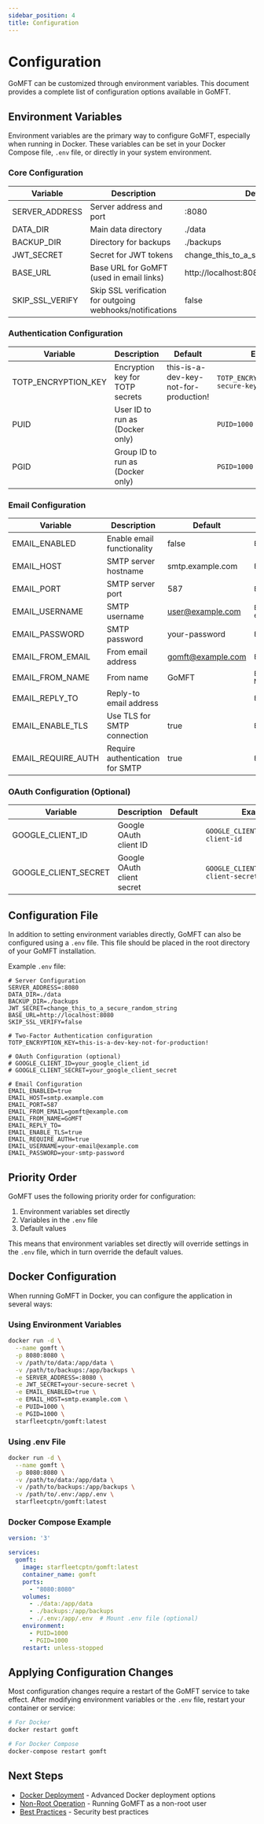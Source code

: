 ```yaml
---
sidebar_position: 4
title: Configuration
---
```


# Configuration

GoMFT can be customized through environment variables. This document provides a complete list of configuration options available in GoMFT.

## Environment Variables

Environment variables are the primary way to configure GoMFT, especially when running in Docker. These variables can be set in your Docker Compose file, `.env` file, or directly in your system environment.

### Core Configuration

| Variable | Description | Default | Example |
|----------|-------------|---------|---------|
| SERVER_ADDRESS | Server address and port | :8080 | `SERVER_ADDRESS=:9000` |
| DATA_DIR | Main data directory | ./data | `DATA_DIR=/app/data` |
| BACKUP_DIR | Directory for backups | ./backups | `BACKUP_DIR=/app/backups` |
| JWT_SECRET | Secret for JWT tokens | change_this_to_a_secure_random_string | `JWT_SECRET=your-secure-secret-key` |
| BASE_URL | Base URL for GoMFT (used in email links) | http://localhost:8080 | `BASE_URL=https://gomft.example.com` |
| SKIP_SSL_VERIFY | Skip SSL verification for outgoing webhooks/notifications | false | `SKIP_SSL_VERIFY=false` |

### Authentication Configuration

| Variable | Description | Default | Example |
|----------|-------------|---------|---------|
| TOTP_ENCRYPTION_KEY | Encryption key for TOTP secrets | this-is-a-dev-key-not-for-production! | `TOTP_ENCRYPTION_KEY=your-secure-key` |
| PUID | User ID to run as (Docker only) | | `PUID=1000` |
| PGID | Group ID to run as (Docker only) | | `PGID=1000` |

### Email Configuration

| Variable | Description | Default | Example |
|----------|-------------|---------|---------|
| EMAIL_ENABLED | Enable email functionality | false | `EMAIL_ENABLED=true` |
| EMAIL_HOST | SMTP server hostname | smtp.example.com | `EMAIL_HOST=smtp.gmail.com` |
| EMAIL_PORT | SMTP server port | 587 | `EMAIL_PORT=587` |
| EMAIL_USERNAME | SMTP username | user@example.com | `EMAIL_USERNAME=your-email@example.com` |
| EMAIL_PASSWORD | SMTP password | your-password | `EMAIL_PASSWORD=your-smtp-password` |
| EMAIL_FROM_EMAIL | From email address | gomft@example.com | `EMAIL_FROM_EMAIL=gomft@example.com` |
| EMAIL_FROM_NAME | From name | GoMFT | `EMAIL_FROM_NAME=GoMFT Notifications` |
| EMAIL_REPLY_TO | Reply-to email address | | `EMAIL_REPLY_TO=support@example.com` |
| EMAIL_ENABLE_TLS | Use TLS for SMTP connection | true | `EMAIL_ENABLE_TLS=true` |
| EMAIL_REQUIRE_AUTH | Require authentication for SMTP | true | `EMAIL_REQUIRE_AUTH=true` |

### OAuth Configuration (Optional)

| Variable | Description | Default | Example |
|----------|-------------|---------|---------|
| GOOGLE_CLIENT_ID | Google OAuth client ID | | `GOOGLE_CLIENT_ID=your-client-id` |
| GOOGLE_CLIENT_SECRET | Google OAuth client secret | | `GOOGLE_CLIENT_SECRET=your-client-secret` |

## Configuration File

In addition to setting environment variables directly, GoMFT can also be configured using a `.env` file. This file should be placed in the root directory of your GoMFT installation.

Example `.env` file:

```
# Server Configuration
SERVER_ADDRESS=:8080
DATA_DIR=./data
BACKUP_DIR=./backups
JWT_SECRET=change_this_to_a_secure_random_string
BASE_URL=http://localhost:8080
SKIP_SSL_VERIFY=false

# Two-Factor Authentication configuration
TOTP_ENCRYPTION_KEY=this-is-a-dev-key-not-for-production!

# OAuth Configuration (optional)
# GOOGLE_CLIENT_ID=your_google_client_id
# GOOGLE_CLIENT_SECRET=your_google_client_secret

# Email Configuration
EMAIL_ENABLED=true
EMAIL_HOST=smtp.example.com
EMAIL_PORT=587
EMAIL_FROM_EMAIL=gomft@example.com
EMAIL_FROM_NAME=GoMFT
EMAIL_REPLY_TO=
EMAIL_ENABLE_TLS=true
EMAIL_REQUIRE_AUTH=true
EMAIL_USERNAME=your-email@example.com
EMAIL_PASSWORD=your-smtp-password
```

## Priority Order

GoMFT uses the following priority order for configuration:

1. Environment variables set directly
2. Variables in the `.env` file
3. Default values

This means that environment variables set directly will override settings in the `.env` file, which in turn override the default values.

## Docker Configuration

When running GoMFT in Docker, you can configure the application in several ways:

### Using Environment Variables

```bash
docker run -d \
  --name gomft \
  -p 8080:8080 \
  -v /path/to/data:/app/data \
  -v /path/to/backups:/app/backups \
  -e SERVER_ADDRESS=:8080 \
  -e JWT_SECRET=your-secure-secret \
  -e EMAIL_ENABLED=true \
  -e EMAIL_HOST=smtp.example.com \
  -e PUID=1000 \
  -e PGID=1000 \
  starfleetcptn/gomft:latest
```

### Using .env File

```bash
docker run -d \
  --name gomft \
  -p 8080:8080 \
  -v /path/to/data:/app/data \
  -v /path/to/backups:/app/backups \
  -v /path/to/.env:/app/.env \
  starfleetcptn/gomft:latest
```

### Docker Compose Example

```yaml
version: '3'

services:
  gomft:
    image: starfleetcptn/gomft:latest
    container_name: gomft
    ports:
      - "8080:8080"
    volumes:
      - ./data:/app/data
      - ./backups:/app/backups
      - ./.env:/app/.env  # Mount .env file (optional)
    environment:
      - PUID=1000
      - PGID=1000
    restart: unless-stopped
```

## Applying Configuration Changes

Most configuration changes require a restart of the GoMFT service to take effect. After modifying environment variables or the `.env` file, restart your container or service:

```bash
# For Docker
docker restart gomft

# For Docker Compose
docker-compose restart gomft
```

## Next Steps

- [Docker Deployment](/docs/getting-started/docker) - Advanced Docker deployment options
- [Non-Root Operation](/docs/security/non-root) - Running GoMFT as a non-root user
- [Best Practices](/docs/security/best-practices) - Security best practices 